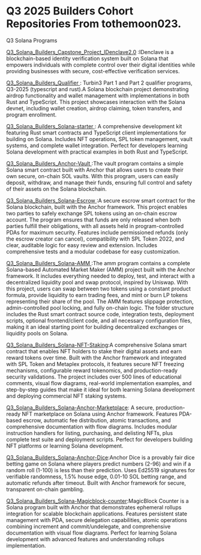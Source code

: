 # Q3 2025 Builders Cohort Repositories From tothemoon023.
Q3 Solana Programs

[Q3_Solana_Builders_Capstone_Project_IDenclave2.0](https://github.com/tothemoon023/Capstone_Idencalve2.0) :IDenclave is a blockchain-based identity verification system built on Solana that empowers individuals with complete control over their digital identities while providing businesses with secure, cost-effective verification services. 

[Q3_Solana_Builders_Qualifier ](https://github.com/tothemoon023/Q3_2025_Builders_Qualifier) : Turbin3 Part 1 and Part 2 qualifier programs, Q3-2025 (typescript and rust).A Solana blockchain project demonstrating airdrop functionality and wallet management with implementations in both Rust and TypeScript. This project showcases interaction with the Solana devnet, including wallet creation, airdrop claiming, token transfers, and program enrollment.

[Q3_Solana_Builders_Solana-starter ](https://github.com/tothemoon023/Q3_Solana-Starter) : A comprehensive development kit featuring Rust smart contracts and TypeScript client implementations for building on Solana. Includes NFT operations, SPL token management, vault systems, and complete wallet integration. Perfect for developers learning Solana development with practical examples in both Rust and TypeScript. 

[Q3_Solana_Builders_Anchor-Vault ](https://github.com/tothemoon023/Q3_Anchor-Vault) :The vault program contains a simple Solana smart contract built with Anchor that allows users to create their own secure, on-chain SOL vaults. With this program, users can easily deposit, withdraw, and manage their funds, ensuring full control and safety of their assets on the Solana blockchain.

[Q3_Solana_Builders_Solana-Escrow ](https://github.com/tothemoon023/Q3_Solana_Escrow/tree/main) :A secure escrow smart contract for the Solana blockchain, built with the Anchor framework.
This project enables two parties to safely exchange SPL tokens using an on-chain escrow account. The program ensures that funds are only released when both parties fulfill their obligations, with all assets held in program-controlled PDAs for maximum security. Features include permissioned refunds (only the escrow creator can cancel), compatibility with SPL Token 2022, and clear, auditable logic for easy review and extension. Includes comprehensive tests and a modular codebase for easy customization.

[Q3_Solana_Builders_Solana-AMM ](https://github.com/tothemoon023/Q3_Solana_AMM):The amm program contains a complete Solana-based Automated Market Maker (AMM) project built with the Anchor framework. It includes everything needed to deploy, test, and interact with a decentralized liquidity pool and swap protocol, inspired by Uniswap. With this project, users can swap between two tokens using a constant product formula, provide liquidity to earn trading fees, and mint or burn LP tokens representing their share of the pool. The AMM features slippage protection, admin-controlled pool locking, and fully on-chain logic. The folder structure includes the Rust smart contract source code, integration tests, deployment scripts, optional frontend/client code, and all necessary configuration files, making it an ideal starting point for building decentralized exchanges or liquidity pools on Solana.

[Q3_Solana_Builders_Solana-NFT-Staking](https://github.com/tothemoon023/Q3_Solana_NFT-Staking):A comprehensive Solana smart contract that enables NFT holders to stake their digital assets and earn reward tokens over time. Built with the Anchor framework and integrated with SPL Token and Metaplex protocols, it features secure NFT freezing mechanisms, configurable reward tokenomics, and production-ready security validations. The project includes over 500 lines of educational comments, visual flow diagrams, real-world implementation examples, and step-by-step guides that make it ideal for both learning Solana development and deploying commercial NFT staking systems. 

[Q3_Solana_Builders_Solana-Anchor-Marketplace](https://github.com/tothemoon023/Q3_Anchor-Marketplace): A secure, production-ready NFT marketplace on Solana using Anchor framework. Features PDA-based escrow, automatic fee distribution, atomic transactions, and comprehensive documentation with flow diagrams. Includes modular instruction handlers for listing, purchasing, and delisting NFTs, plus complete test suite and deployment scripts. Perfect for developers building NFT platforms or learning Solana development.

[Q3_Solana_Builders_Solana-Anchor-Dice](https://github.com/tothemoon023/Q3_Solana_Anchor-dice):Anchor Dice is a provably fair dice betting game on Solana where players predict numbers (2-96) and win if a random roll (1-100) is less than their prediction. Uses Ed25519 signatures for verifiable randomness, 1.5% house edge, 0.01-10 SOL betting range, and automatic refunds after timeout. Built with Anchor framework for secure, transparent on-chain gambling.

[Q3_Solana_Builders_Solana-Magicblock-counter](https://github.com/tothemoon023/Q3_Solana_Magicblock-counter):MagicBlock Counter is a Solana program built with Anchor that demonstrates ephemeral rollups integration for scalable blockchain applications. Features persistent state management with PDA, secure delegation capabilities, atomic operations combining increment and commit/undelegate, and comprehensive documentation with visual flow diagrams. Perfect for learning Solana development with advanced features and understanding rollups implementation.

